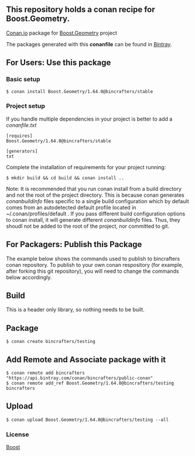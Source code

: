 ## This repository holds a conan recipe for Boost.Geometry.

[Conan.io](https://conan.io) package for [Boost.Geometry](https://github.com/Boostorg/Geometry) project

The packages generated with this **conanfile** can be found in [Bintray](https://bintray.com/bincrafters/public-conan/Boost.Geometry%3Abincrafters).

## For Users: Use this package

### Basic setup

    $ conan install Boost.Geometry/1.64.0@bincrafters/stable

### Project setup

If you handle multiple dependencies in your project is better to add a *conanfile.txt*

    [requires]
    Boost.Geometry/1.64.0@bincrafters/stable

    [generators]
    txt

Complete the installation of requirements for your project running:</small></span>

    $ mkdir build && cd build && conan install ..
	
Note: It is recommended that you run conan install from a build directory and not the root of the project directory.  This is because conan generates *conanbuildinfo* files specific to a single build configuration which by default comes from an autodetected default profile located in ~/.conan/profiles/default .  If you pass different build configuration options to conan install, it will generate different *conanbuildinfo* files.  Thus, they shoudl not be added to the root of the project, nor committed to git. 

## For Packagers: Publish this Package

The example below shows the commands used to publish to bincrafters conan repository. To publish to your own conan respository (for example, after forking this git repository), you will need to change the commands below accordingly. 

## Build  

This is a header only library, so nothing needs to be built.

## Package 

    $ conan create bincrafters/testing
	
## Add Remote and Associate package with it

	$ conan remote add bincrafters "https://api.bintray.com/conan/bincrafters/public-conan"
	$ conan remote add_ref Boost.Geometry/1.64.0@bincrafters/testing bincrafters

## Upload

    $ conan upload Boost.Geometry/1.64.0@bincrafters/testing --all

### License
[Boost](LICENSE)
